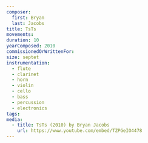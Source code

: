 ```yaml
---
composer:
  first: Bryan
  last: Jacobs
title: TsTs
movements:
duration: 10
yearComposed: 2010
commissionedOrWrittenFor:
size: septet
instrumentation:
  - flute
  - clarinet
  - horn
  - violin
  - cello
  - bass
  - percussion
  - electronics
tags:
media:
  - title: TsTs (2010) by Bryan Jacobs
    url: https://www.youtube.com/embed/TZPGeIO4478
---
```

